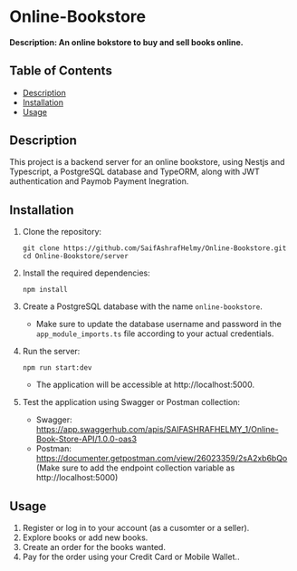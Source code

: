 # Online-Bookstore
#### Description: An online bokstore to buy and sell books online.


## Table of Contents
- [Description](#description)
- [Installation](#installation)
- [Usage](#usage)



## Description
This project is a backend server for an online bookstore, using Nestjs and Typescript, a PostgreSQL database and TypeORM, along with JWT authentication and Paymob Payment Inegration. 


## Installation

1. Clone the repository: 
    ```
    git clone https://github.com/SaifAshrafHelmy/Online-Bookstore.git 
    cd Online-Bookstore/server
    ```


3. Install the required dependencies:

    ```
    npm install
    ```

4. Create a PostgreSQL database with the name `online-bookstore`.

    - Make sure to update the database username and password in the `app_module_imports.ts` file according to your actual credentials.
   


5. Run the server: 

    ```
    npm run start:dev 
    ```
   - The application will be accessible at http://localhost:5000. 

7. Test the application using Swagger or Postman collection: 
   - Swagger: https://app.swaggerhub.com/apis/SAIFASHRAFHELMY_1/Online-Book-Store-API/1.0.0-oas3 
   - Postman: https://documenter.getpostman.com/view/26023359/2sA2xb6bQo \
   (Make sure to add the endpoint collection variable as http://localhost:5000)
   

## Usage
1. Register or log in to your account (as a cusomter or a seller).
2. Explore books or add new books.
3. Create an order for the books wanted.
4. Pay for the order using your Credit Card or Mobile Wallet..



